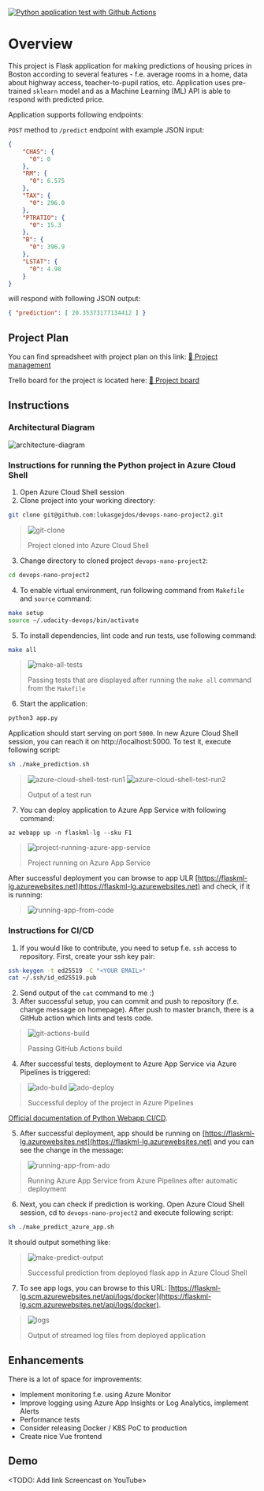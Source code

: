 [![Python application test with Github Actions](https://github.com/lukasgejdos/devops-nano-project2/actions/workflows/pythonapp.yml/badge.svg)](https://github.com/lukasgejdos/devops-nano-project2/actions/workflows/pythonapp.yml)

# Overview

This project is Flask application for making predictions of housing prices in Boston according to several features - f.e. average rooms in a home, data about highway access, teacher-to-pupil ratios, etc. Application uses pre-trained `sklearn` model and as a Machine Learning (ML) API is able to respond with predicted price. 

Application supports following endpoints:

`POST` method to `/predict` endpoint with example JSON input:
```json
{
    "CHAS": {
      "0": 0
    },
    "RM": {
      "0": 6.575
    },
    "TAX": {
      "0": 296.0
    },
    "PTRATIO": {
      "0": 15.3
    },
    "B": {
      "0": 396.9
    },
    "LSTAT": {
      "0": 4.98
    }
}
```
will respond with following JSON output:
```json
{ "prediction": [ 20.35373177134412 ] }
```

## Project Plan
You can find spreadsheet with project plan on this link:
[📝 Project management](https://github.com/lukasgejdos/devops-nano-project2/files/6234685/project-management.xlsx)

Trello board for the project is located here:
[📅 Project board](https://trello.com/b/98M5XAQA/project-2)

## Instructions

### Architectural Diagram
![architecture-diagram](https://user-images.githubusercontent.com/9935013/113122389-dd506700-9213-11eb-9c0e-08bff5e14329.png)

### Instructions for running the Python project in Azure Cloud Shell
1. Open Azure Cloud Shell session
2. Clone project into your working directory:
```sh
git clone git@github.com:lukasgejdos/devops-nano-project2.git 
```
> ![git-clone](https://user-images.githubusercontent.com/9935013/113044335-ca9b4b00-919d-11eb-92b8-e866835bb987.png)
> 
> Project cloned into Azure Cloud Shell
3. Change directory to cloned project `devops-nano-project2`:
```sh
cd devops-nano-project2
```
4. To enable virtual environment, run following command from `Makefile` and `source` command:
```sh
make setup
source ~/.udacity-devops/bin/activate
```
5. To install dependencies, lint code and run tests, use following command:
```sh
make all
```
> ![make-all-tests](https://user-images.githubusercontent.com/9935013/113044372-d6870d00-919d-11eb-8c81-cfedf1dadc13.png)
> 
> Passing tests that are displayed after running the `make all` command from the `Makefile`
6. Start the application:
```sh
python3 app.py
```
Application should start serving on port `5000`. In new Azure Cloud Shell session, you can reach it on http://localhost:5000. To test it, execute following script:
```sh
sh ./make_prediction.sh
```
> ![azure-cloud-shell-test-run1](https://user-images.githubusercontent.com/9935013/113122432-e93c2900-9213-11eb-8f7f-7fa049ff70ad.png)
> ![azure-cloud-shell-test-run2](https://user-images.githubusercontent.com/9935013/113122434-e9d4bf80-9213-11eb-9425-778465037668.png)
> 
> Output of a test run
7. You can deploy application to Azure App Service with following command:
```azurecli
az webapp up -n flaskml-lg --sku F1
```
> ![project-running-azure-app-service](https://user-images.githubusercontent.com/9935013/113045994-cbcd7780-919f-11eb-8027-34ec64069a00.png)
> 
> Project running on Azure App Service

After successful deployment you can browse to app ULR [https://flaskml-lg.azurewebsites.net](https://flaskml-lg.azurewebsites.net) and check, if it is running:
> ![running-app-from-code](https://user-images.githubusercontent.com/9935013/113055330-c3c70500-91aa-11eb-9e6b-2f718255b6ee.png)

### Instructions for CI/CD
1. If you would like to contribute, you need to setup f.e. `ssh` access to repository. First, create your ssh key pair:
```sh
ssh-keygen -t ed25519 -C "<YOUR EMAIL>"
cat ~/.ssh/id_ed25519.pub
```
2. Send output of the `cat` command to me :)
3. After successful setup, you can commit and push to repository (f.e. change message on homepage). After push to master branch, there is a GitHub action which lints and tests code. 
> ![git-actions-build](https://user-images.githubusercontent.com/9935013/113054608-e60c5300-91a9-11eb-8ab4-2f8eeb1a06cb.png)
> 
> Passing GitHub Actions build

4. After successful tests, deployment to Azure App Service via Azure Pipelines is triggered:
> ![ado-build](https://user-images.githubusercontent.com/9935013/113045943-b8221100-919f-11eb-97da-1cf0a7fdbf3c.png)
> ![ado-deploy](https://user-images.githubusercontent.com/9935013/113045950-bb1d0180-919f-11eb-92c2-f4beadbf7587.png)
> 
> Successful deploy of the project in Azure Pipelines

[Official documentation of Python Webapp CI/CD](https://docs.microsoft.com/en-us/azure/devops/pipelines/ecosystems/python-webapp?view=azure-devops).

5. After successful deployment, app should be running on [https://flaskml-lg.azurewebsites.net](https://flaskml-lg.azurewebsites.net) and you can see the change in the message:
> ![running-app-from-ado](https://user-images.githubusercontent.com/9935013/113055323-c32e6e80-91aa-11eb-881d-6260acc96351.png)
> 
> Running Azure App Service from Azure Pipelines after automatic deployment

6. Next, you can check if prediction is working. Open Azure Cloud Shell session, cd to `devops-nano-project2` and execute following script:
```sh
sh ./make_predict_azure_app.sh
```
It should output something like:  
> ![make-predict-output](https://user-images.githubusercontent.com/9935013/113045985-c8d28700-919f-11eb-9a11-cd9b91e82077.png)
> 
> Successful prediction from deployed flask app in Azure Cloud Shell

7. To see app logs, you can browse to this URL: [https://flaskml-lg.scm.azurewebsites.net/api/logs/docker](https://flaskml-lg.scm.azurewebsites.net/api/logs/docker).
> ![logs](https://user-images.githubusercontent.com/9935013/113045956-bfe1b580-919f-11eb-93b3-8a13fbe201ef.png)
> 
> Output of streamed log files from deployed application


## Enhancements

There is a lot of space for improvements:
* Implement monitoring f.e. using Azure Monitor
* Improve logging using Azure App Insights or Log Analytics, implement Alerts 
* Performance tests	
* Consider releasing Docker / K8S PoC to production
* Create nice Vue frontend

## Demo 

<TODO: Add link Screencast on YouTube>

